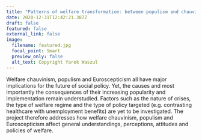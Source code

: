```yaml
---
title: "Patterns of welfare transformation: between populism and chauvinism"
date: 2020-12-31T12:42:21.387Z
draft: false
featured: false
external_link: false
image:
  filename: featured.jpg
  focal_point: Smart
  preview_only: false
  alt_text: Copyright Yarek Waszul
---
```

Welfare chauvinism, populism and Euroscepticism all have major implications for the future of social policy. Yet, the causes and most importantly the consequences of their increasing popularity and implementation remain understudied. Factors such as the nature of crises, the type of welfare regime and the type of policy targeted (e.g. contrasting healthcare with unemployment benefits) are yet to be investigated. The project therefore addresses how welfare chauvinism, populism and Euroscepticism affect general understandings, perceptions, attitudes and policies of welfare.
